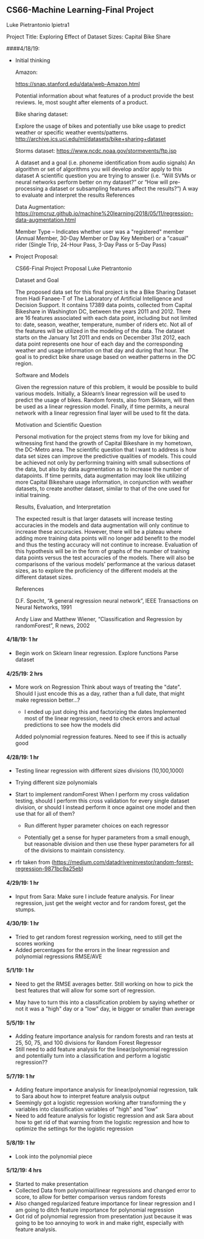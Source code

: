 ## CS66-Machine Learning-Final Project
  Luke Pietrantonio
  lpietra1

  Project Title:
    Exploring Effect of Dataset Sizes:
      Capital Bike Share



####4/18/19:

- Initial thinking

  Amazon:

  https://snap.stanford.edu/data/web-Amazon.html

  Potential information about what features of a product provide the best reviews. Ie, most sought after elements of a product.


  Bike sharing dataset:

  Explore the usage of bikes and potentially use bike usage to predict weather or specific weather events/patterns.
  http://archive.ics.uci.edu/ml/datasets/bike+sharing+dataset

  Storms dataset:
  https://www.ncdc.noaa.gov/stormevents/ftp.jsp

  A dataset and a goal (i.e. phoneme identification from audio signals)
  An algorithm or set of algorithms you will develop and/or apply to this dataset
  A scientific question you are trying to answer (i.e. “Will SVMs or neural networks perform better on my dataset?” or “How will pre-processing a dataset or subsampling features affect the results?”)
  A way to evaluate and interpret the results
  References


  Data Augmentation:
  https://rpmcruz.github.io/machine%20learning/2018/05/11/regression-data-augmentation.html

  Member Type – Indicates whether user was a "registered" member (Annual Member, 30-Day Member or Day Key Member) or a "casual" rider (Single Trip, 24-Hour Pass, 3-Day Pass or 5-Day Pass)




- Project Proposal:

  CS66-Final Project Proposal
  Luke Pietrantonio


  Dataset and Goal

  	The proposed data set for this final project is the a Bike Sharing Dataset from Hadi Fanaee-T of The Laboratory of Artificial Intelligence and Decision Support. It contains 17389 data points, collected from Capital Bikeshare in Washington DC, between the years 2011 and 2012. There are 16 features associated with each data point, including but not limited to: date, season, weather, temperature, number of riders etc. Not all of the features will be utilized in the modeling of the data. The dataset starts on the January 1st 2011 and ends on December 31st 2012, each data point represents one hour of each day and the corresponding weather and usage information on that day and during that hour. The goal is to predict bike share usage based on weather patterns in the DC region.

  Software and Models

  	Given the regression nature of this problem, it would be possible to build various models. Initially, a Sklearn’s linear regression will be used to predict the usage of bikes. Random forests, also from Sklearn, will then be used as a linear regression model. Finally, if time permits, a neural network with a linear regression final layer will be used to fit the data.

  Motivation and Scientific Question

  	Personal motivation for the project stems from my love for biking and witnessing first hand the growth of Capital Bikeshare in my hometown, the DC-Metro area. The scientific question that I want to address is how data set sizes can improve the predictive qualities of models. This could be achieved not only by performing training with small subsections of the data, but also by data augmentation as to increase the number of datapoints. If time permits, data augmentation may look like utilizing more Capital Bikeshare usage information, in conjunction with weather datasets, to create another dataset, similar to that of the one used for initial training.

  Results, Evaluation, and Interpretation

  	The expected result is that larger datasets will increase testing accuracies in the models and data augmentation will only continue to increase these accuracies. However, there will be a plateau where adding more training data points will no longer add benefit to the model and thus the testing accuracy will not continue to increase. Evaluation of this hypothesis will be in the form of graphs of the number of training data points versus the test accuracies of the models. There will also be comparisons of the various models’ performance at the various dataset sizes, as to explore the proficiency of the different models at the different dataset sizes.

  References


  D.F. Specht, “A general regression neural network”,  IEEE Transactions on Neural Networks, 1991

  Andy Liaw and Matthew Wiener, “Classification and Regression by randomForest”, R news, 2002

#### 4/18/19: 1 hr

- Begin work on Sklearn linear regression.
    Explore functions
    Parse dataset

#### 4/25/19: 2 hrs

- More work on Regression
  Think about ways of treating the "date". Should I just encode this as a day, rather than a full
  date, that might make regression better...?
    - I ended up just doing this and factorizing the dates
  Implemented most of the linear regression, need to check errors and actual predictions to see how the models did

  Added polynomial regression features. Need to see if this is actually good

#### 4/28/19: 1 hr

- Testing linear regression with different sizes divisions (10,100,1000)

- Trying different size polynomials

- Start to implement randomForest
  When I perform my cross validation testing, should I perform this cross validation for every single
  dataset division, or should I instead perform it once against one model and then use that for all of them?

  - Run different hyper parameter choices on each regressor

  - Potentially get a sense for hyper parameters from a small enough, but reasonable division and then use these hyper parameters for all of the divisions to
    maintain consistency.

- rfr taken from (https://medium.com/datadriveninvestor/random-forest-regression-9871bc9a25eb)

#### 4/29/19: 1 hr

- Input from Sara: Make sure I include feature analysis. For linear regression, just get the weight vector and for random forest, get the stumps.

#### 4/30/19: 1 hr

- Tried to get random forest regression working, need to still get the scores working
- Added percentages for the errors in the linear regression and polynomial regressions
  RMSE/AVE

#### 5/1/19: 1 hr

- Need to get the RMSE averages better. Still working on how to pick the best features that will allow for some sort of regression.

- May have to turn this into a classification problem by saying whether or not it was a "high" day or a  "low" day, ie bigger or smaller than average

#### 5/5/19: 1 hr

- Adding feature importance analysis for random forests and ran tests at 25, 50, 75, and 100 divisions for Random Forest Regressor
- Still need to add feature analysis for the linear/polynomial regression and potentially turn into a classification and perform a logistic regression??

#### 5/7/19: 1 hr
- Adding feature importance analysis for linear/polynomial regression, talk to Sara about how to interpret feature analysis output
- Seemingly got a logistic regression working after transforming the y variables into classification variables of "high" and "low"
- Need to add feature analysis for logistic regression and ask Sara about how to get rid of that warning from the logistic regression and how to optimize the settings for the logistic regression

#### 5/8/19: 1 hr

- Look into the polynomial piece

#### 5/12/19: 4 hrs

- Started to make presentation
- Collected Data from polynomial/linear regressions and changed error to score, to allow for better comparison versus random forests
- Also changed regularized feature importance for linear regression and I am going to ditch feature importance for polynomial regression
- Got rid of polynomial regression from presentation just because it was going to be too annoying to work in and make right, especially with feature analysis.
